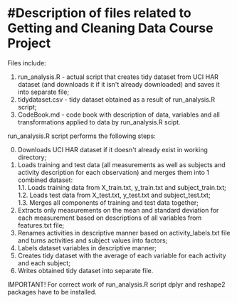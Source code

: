 #Description of files related to Getting and Cleaning Data Course Project
=======

Files include:

1. run_analysis.R - actual script that creates tidy dataset from UCI HAR dataset (and downloads it if it isn't already downloaded) and saves it into separate file;
2. tidydataset.csv - tidy dataset obtained as a result of run_analysis.R script;
3. CodeBook.md - code book with description of data, variables and all transformations applied to data by run_analysis.R scipt.

run_analysis.R script performs the following steps:

0. Downloads UCI HAR dataset if it doesn't already exist in working directory;
1. Loads training and test data (all measurements as well as subjects and activity description for each observation) and merges them into 1 combined dataset:  
1.1. Loads training data from X_train.txt, y_train.txt and subject_train.txt;  
1.2. Loads test data from X_test.txt, y_test.txt and subject_test.txt;  
1.3. Merges all components of training and test data together;
2. Extracts only measurements on the mean and standard deviation for each measurement based on descriptions of all variables from features.txt file;
3. Renames activities in descriptive manner based on activity_labels.txt file and turns activities and subject values into factors;
4. Labels dataset variables in descriptive manner;
5. Creates tidy dataset with the average of each variable for each activity and each subject;
6. Writes obtained tidy dataset into separate file.

IMPORTANT! For correct work of run_analysis.R script dplyr and reshape2 packages have to be installed.

